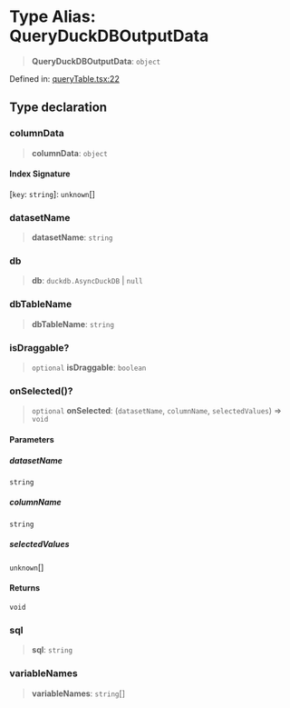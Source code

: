 # Type Alias: QueryDuckDBOutputData

> **QueryDuckDBOutputData**: `object`

Defined in: [queryTable.tsx:22](https://github.com/GeoDaCenter/openassistant/blob/1a6f158a9bc0914d446c35a467a546a572748a5e/packages/duckdb/src/queryTable.tsx#L22)

## Type declaration

### columnData

> **columnData**: `object`

#### Index Signature

\[`key`: `string`\]: `unknown`[]

### datasetName

> **datasetName**: `string`

### db

> **db**: `duckdb.AsyncDuckDB` \| `null`

### dbTableName

> **dbTableName**: `string`

### isDraggable?

> `optional` **isDraggable**: `boolean`

### onSelected()?

> `optional` **onSelected**: (`datasetName`, `columnName`, `selectedValues`) => `void`

#### Parameters

##### datasetName

`string`

##### columnName

`string`

##### selectedValues

`unknown`[]

#### Returns

`void`

### sql

> **sql**: `string`

### variableNames

> **variableNames**: `string`[]
